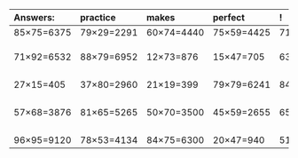 | Answers: | practice | makes | perfect | ! |
| :--- | :--- | :--- | :--- | :--- |
| 85×75=6375 | 79×29=2291 | 60×74=4440 | 75×59=4425 | 71×80=5680 | 
|   |   |   |   |   | 
|   |   |   |   |   | 
|   |   |   |   |   | 
| 71×92=6532 | 88×79=6952 | 12×73=876 | 15×47=705 | 63×49=3087 | 
|   |   |   |   |   | 
|   |   |   |   |   | 
|   |   |   |   |   | 
|   |   |   |   |   | 
| 27×15=405 | 37×80=2960 | 21×19=399 | 79×79=6241 | 84×37=3108 | 
|   |   |   |   |   | 
|   |   |   |   |   | 
|   |   |   |   |   | 
|   |   |   |   |   | 
| 57×68=3876 | 81×65=5265 | 50×70=3500 | 45×59=2655 | 65×13=845 | 
|   |   |   |   |   | 
|   |   |   |   |   | 
|   |   |   |   |   | 
|   |   |   |   |   | 
| 96×95=9120 | 78×53=4134 | 84×75=6300 | 20×47=940 | 51×34=1734 | 
